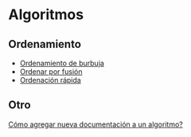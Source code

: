 # Algoritmos

## Ordenamiento
- [Ordenamiento de burbuja](./Ordenamiento/Bubble-Sort.md)
- [Ordenar por fusión](./Ordenamiento/Merge-Sort.md)
- [Ordenación rápida](./Ordenamiento/Quick-Sort.md)

## Otro

[Cómo agregar nueva documentación a un algoritmo?](./CONTRIBUTING.md)
